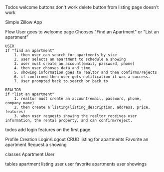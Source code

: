 Todos 
welcome buttons don't work 
delete button from listing page doesn't work 




Simple Zillow App 

Flow 
    User goes to welcome page 
    Chooses "Find an Apartment" or "List an apartment" 

    USER
    If "find an apartment" 
        1. then user can search for apartments by size 
        2. user selects an apartment to schedule a showing 
        3. user must create an account(email, password, phone) 
        4. then user chooses data and time 
        5. showing information goes to realtor and then confirms/rejects
        6. if confirmed then user gets notification it was a success.
        7. User prompted back to search or back to 

    REALTOR
    if "list an apartment" 
        1. realtor must create an account(email, password, phone, company_name)
        2. then create a listing(listing_description, address, price, features)
        3. when user requests showing the realtor receives user information, the rental property, and can confirm/reject. 
                

todos add login features on the first page. 


 
Profile Creation 
Login/Logout 
CRUD listing for apartments 
Favorite an apartment 
Request a showing 

classes 
    Apartment 
    User 

tables 
    apartment listing
    user 
    user favorite apartments 
    user showings  

